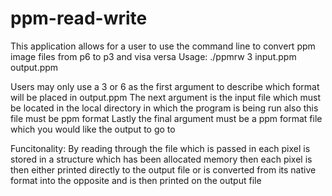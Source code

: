 # ppm-read-write
This application allows for a user to use the command line to convert ppm image files from p6 to p3 and visa versa
Usage:
  ./ppmrw 3 input.ppm output.ppm

Users may only use a 3 or 6 as the first argument to describe which format will be placed in output.ppm
The next argument is the input file which must be located in the local directory in which the program is being run
also this file must be ppm format
Lastly the final argument must be a ppm format file which you would like the output to go to

Funcitonality:
By reading through the file which is passed in each pixel is stored in a structure which has been allocated memory
then each pixel is then either printed directly to the output file or is converted from its native format
into the opposite and is then printed on the output file
